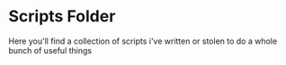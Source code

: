 Scripts Folder
==============

Here you'll find a collection of scripts i've written or stolen to do a whole bunch of useful things
